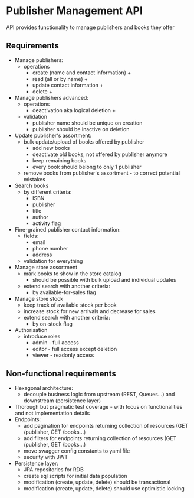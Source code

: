 Publisher Management API
========================
API provides functionality to manage publishers and books they offer

Requirements
------------
* Manage publishers:
  * operations
    * create (name and contact information) +
    * read (all or by name) +
    * update contact information +
    * delete +
* Manage publishers advanced:
  * operations
    * deactivation aka logical deletion +
  * validation
    * publisher name should be unique on creation
    * publisher should be inactive on deletion
* Update publisher's assortment:
  * bulk update/upload of books offered by publisher
    * add new books
    * deactivate old books, not offered by publisher anymore
    * keep remaining books
    * every book should belong to only 1 publisher
  * remove books from publisher's assortment - to correct potential mistakes
* Search books
  * by different criteria:
    * ISBN
    * publisher
    * title
    * author
    * activity flag
* Fine-grained publisher contact information:
  * fields:
    * email
    * phone number
    * address
  * validation for everything
* Manage store assortment
  * mark books to show in the store catalog
    * should be possible with bulk upload and individual updates
  * extend search with another criteria:
    * by available-for-sales flag
* Manage store stock
  * keep track of available stock per book
  * increase stock for new arrivals and decrease for sales
  * extend search with another criteria:
    * by on-stock flag
* Authorisation
  * introduce roles
    * admin  - full access
    * editor - full access except deletion
    * viewer - readonly access

Non-functional requirements
-----
* Hexagonal architecture:
  * decouple business logic from upstream (REST, Queues...) and downstream (persistence layer)
* Thorough but pragmatic test coverage - with focus on functionalities and not implementation details
* Endpoints:
  * add pagination for endpoints returning collection of resources (GET /publisher, GET /books...)
  * add filters for endpoints returning collection of resources (GET /publisher, GET /books...)
  * move swagger config constants to yaml file
  * security with JWT
* Persistence layer:
  * JPA repositories for RDB
  * create sql scripts for initial data population
  * modification (create, update, delete) should be transactional
  * modification (create, update, delete) should use optimistic locking